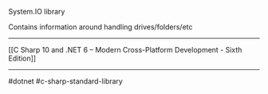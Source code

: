 System.IO library

Contains information around handling drives/folders/etc


---
[[C Sharp 10 and .NET 6 – Modern Cross-Platform Development - Sixth Edition]]

---
#dotnet #c-sharp-standard-library 